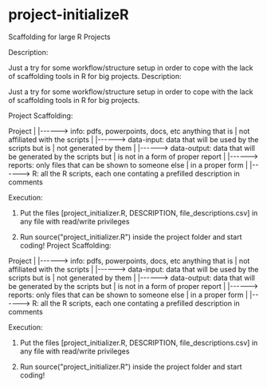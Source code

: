 # project-initializeR
Scaffolding for large R Projects


Description: 

Just a try for some workflow/structure setup in order to cope with the
lack of scaffolding tools in R for big projects.
Description: 

Just a try for some workflow/structure setup in order to cope with the
lack of scaffolding tools in R for big projects.

Project Scaffolding:
    
Project
  |
  |------>  info:         pdfs, powerpoints, docs, etc anything that is
  |                       not affiliated with the scripts
  |
  |------>  data-input:   data that will be used by the scripts but is
  |                       not generated by them
  |
  |------>  data-output:  data that will be generated by the scripts but
  |                       is not in a form of proper report
  |
  |------>  reports:      only files that can be shown to someone else
  |                       in a proper form
  |
  |------>  R:            all the R scripts, each one contating a 
                          prefilled description in comments
  
Execution:

1)  Put the files [project_initializer.R, DESCRIPTION, file_descriptions.csv]
in any file with read/write privileges

2)  Run source("project_initializer.R") inside the project folder and
start coding!
Project Scaffolding:
    
Project
  |
  |------>  info:         pdfs, powerpoints, docs, etc anything that is
  |                       not affiliated with the scripts
  |
  |------>  data-input:   data that will be used by the scripts but is
  |                       not generated by them
  |
  |------>  data-output:  data that will be generated by the scripts but
  |                       is not in a form of proper report
  |
  |------>  reports:      only files that can be shown to someone else
  |                       in a proper form
  |
  |------>  R:            all the R scripts, each one contating a 
                          prefilled description in comments
  
Execution:

1)  Put the files [project_initializer.R, DESCRIPTION, file_descriptions.csv]
in any file with read/write privileges

2)  Run source("project_initializer.R") inside the project folder and
start coding!